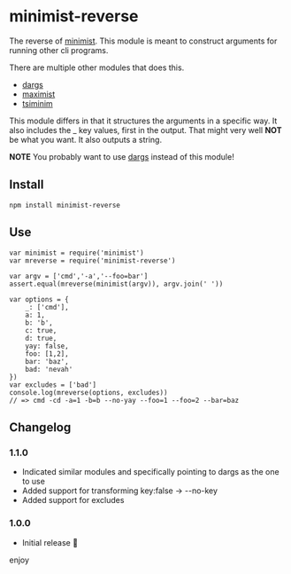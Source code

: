 # minimist-reverse 


The reverse of [minimist](https://github.com/substack/minimist).  This module is meant to construct arguments for running other cli programs.

There are multiple other modules that does this.

* [dargs](https://www.npmjs.com/package/dargs)
* [maximist](https://www.npmjs.com/package/maximist)
* [tsiminim](https://www.npmjs.com/package/tsiminim)

This module differs in that it structures the arguments in a specific way. It also includes the _ key values, first in the output. That might very well **NOT** be what you want. It also outputs a string. 

**NOTE** You probably want to use [dargs](https://www.npmjs.com/package/dargs) instead of this module!

## Install

    npm install minimist-reverse

## Use

    var minimist = require('minimist')
    var mreverse = require('minimist-reverse')

    var argv = ['cmd','-a','--foo=bar'] 
    assert.equal(mreverse(minimist(argv)), argv.join(' ')) 

    var options = {
	    _: ['cmd'],
	    a: 1,
	    b: 'b',
	    c: true,
	    d: true,
	    yay: false,
	    foo: [1,2],
	    bar: 'baz',
        bad: 'nevah'
    })
    var excludes = ['bad']
    console.log(mreverse(options, excludes))
    // => cmd -cd -a=1 -b=b --no-yay --foo=1 --foo=2 --bar=baz

## Changelog

### 1.1.0

* Indicated similar modules and specifically pointing to dargs as the one to use
* Added support for transforming key:false -> --no-key
* Added support for excludes

### 1.0.0

* Initial release :tada:

enjoy
